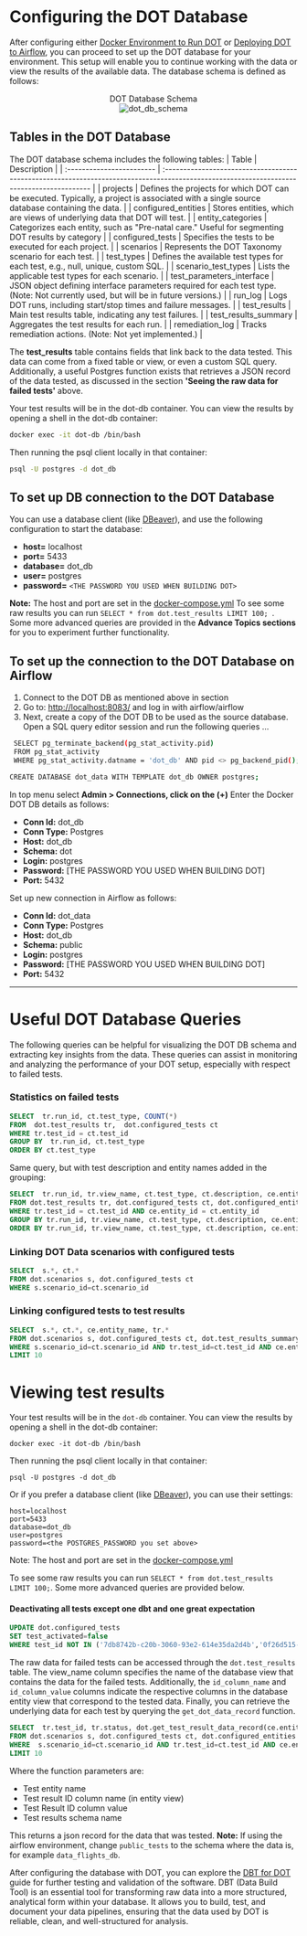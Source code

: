 # Configuring the DOT Database
After configuring either [Docker Environment to Run DOT](https://github.com/wvelebanks/Data-Observation-Toolkit/blob/e95231bdaf4c8410633b298ac246173b061dbe52/documentation_DOT/setuandrunDOTonDocker.md) or 	[Deploying DOT to Airflow](https://github.com/wvelebanks/Data-Observation-Toolkit/blob/72a3bb7a36fbfc69b621180fd52034dc99d1ee86/documentation_DOT/airflowdeployment.md), you can proceed to set up the DOT database for your environment. This setup will enable you to continue working with the data or view the results of the available data. The database schema is defined as follows:

<figure style="text-align:center;">
  <figcaption>DOT Database Schema</figcaption>
  <img src="https://github.com/wvelebanks/Data-Observation-Toolkit/blob/9a7d950ae63b8ecf064d7070c8b184abf298c417/images/db_schema.png" alt="dot_db_schema" /> </figure>

## Tables in the DOT Database
The DOT database schema includes the following tables:
| Table                     | Description                                                                                                                               |
| :------------------------ | :---------------------------------------------------------------------------------------------------------------------------------------- |
| projects                  | Defines the projects for which DOT can be executed. Typically, a project is associated with a single source database containing the data. |
| configured_entities       | Stores entities, which are views of underlying data that DOT will test.                                                                   |
| entity_categories         | Categorizes each entity, such as "Pre-natal care." Useful for segmenting DOT results by category                                          |
| configured_tests          | Specifies the tests to be executed for each project.                                                                                      |
| scenarios                 | Represents the DOT Taxonomy scenario for each test.                                                                                       |
| test_types                | Defines the available test types for each test, e.g., null, unique, custom SQL.                                                           |
| scenario_test_types       | Lists the applicable test types for each scenario.                                                                                        |
| test_parameters_interface | JSON object defining interface parameters required for each test type. (Note: Not currently used, but will be in future versions.)        |
| run_log                   | Logs DOT runs, including start/stop times and failure messages.                                                                           |
| test_results              | Main test results table, indicating any test failures.                                                                                    |
| test_results_summary      | Aggregates the test results for each run.                                                                                                 |
| remediation_log           | Tracks remediation actions. (Note: Not yet implemented.)                                                                                  |

The **test_results** table contains fields that link back to the data tested. This data can come from a fixed table or view, or even a custom SQL query. Additionally, a useful Postgres function exists that retrieves a JSON record of the data tested, as discussed in the section **'Seeing the raw data for failed tests'** above.

Your test results will be in the dot-db container. You can view the results by opening a shell in the dot-db container:
   ```bash
   docker exec -it dot-db /bin/bash
   ```

Then running the psql client locally in that container:
   ```bash
   psql -U postgres -d dot_db
   ```


##  To set up DB connection to the DOT Database
You can use a database client (like [DBeaver](https://dbeaver.io)), and use the following configuration to start the database:
  - **host=** localhost
  - **port=** 5433
  - **database=** dot_db
  - **user=** postgres
  - **password=** `<THE PASSWORD YOU USED WHEN BUILDING DOT>`

**Note:** The host and port are set in the [docker-compose.yml](./docker/docker-compose.yml)
To see some raw results you can run ```SELECT * from dot.test_results LIMIT 100; ```. Some more advanced queries are provided in the **Advance Topics sections** for you to experiment further functionality.


##  To set up the connection to the DOT Database on Airflow
1.	Connect to the DOT DB as mentioned above in section
2.	Go to: [http://localhost:8083/](http://localhost:8083/)  and log in with airflow/airflow
3.	Next, create a copy of the DOT DB to be used as the source database. Open a SQL query editor session and run the following queries ...
   ```bash
    SELECT pg_terminate_backend(pg_stat_activity.pid)
    FROM pg_stat_activity
    WHERE pg_stat_activity.datname = 'dot_db' AND pid <> pg_backend_pid();
   ```
   ```bash
   CREATE DATABASE dot_data WITH TEMPLATE dot_db OWNER postgres;
   ```
In top menu select **Admin > Connections, click on the (+)** Enter the Docker DOT DB details as follows:
  -  **Conn Id:** dot_db
  -  **Conn Type:** Postgres
  -  **Host:** dot_db
  -	 **Schema:** dot
  -  **Login:** postgres
  -  **Password:** [THE PASSWORD YOU USED WHEN BUILDING DOT]
  -  **Port:** 5432

Set up new connection in Airflow as follows:
- **Conn Id:** dot_data
- **Conn Type:** Postgres
- **Host:** dot_db
- **Schema:** public
- **Login:** postgres
- **Password:** [THE PASSWORD YOU USED WHEN BUILDING DOT]
- **Port:** 5432

---

# Useful DOT Database Queries
The following queries can be helpful for visualizing the DOT DB schema and extracting key insights from the data. These queries can assist in monitoring and analyzing the performance of your DOT setup, especially with respect to failed tests.
### Statistics on failed tests
```sql
SELECT  tr.run_id, ct.test_type, COUNT(*)
FROM  dot.test_results tr,  dot.configured_tests ct
WHERE tr.test_id = ct.test_id
GROUP BY  tr.run_id, ct.test_type
ORDER BY ct.test_type
   ```
Same query, but with test description and entity names added in the grouping:
```sql
SELECT  tr.run_id, tr.view_name, ct.test_type, ct.description, ce.entity_name, COUNT(*)
FROM dot.test_results tr, dot.configured_tests ct, dot.configured_entities ce
WHERE tr.test_id = ct.test_id AND ce.entity_id = ct.entity_id
GROUP BY tr.run_id, tr.view_name, ct.test_type, ct.description, ce.entity_name
ORDER BY tr.run_id, tr.view_name, ct.test_type, ct.description, ce.entity_name
```
### Linking DOT Data scenarios with configured tests
```sql
SELECT  s.*, ct.*
FROM dot.scenarios s, dot.configured_tests ct
WHERE s.scenario_id=ct.scenario_id
```
### Linking configured tests to test results
```sql
SELECT  s.*, ct.*, ce.entity_name, tr.*
FROM dot.scenarios s, dot.configured_tests ct, dot.test_results_summary tr, dot.configured_entities ce
WHERE s.scenario_id=ct.scenario_id AND tr.test_id=ct.test_id AND ce.entity_id = ct.entity_id
LIMIT 10
```

# Viewing test results

Your test results will be in the `dot-db` container. You can view the results by opening a shell in the dot-db container:

`docker exec -it dot-db /bin/bash`

Then running the psql client locally in that container:

`psql -U postgres -d dot_db`


Or if you prefer a database client (like [DBeaver](https://dbeaver.io)), you can use their settings:
```
host=localhost
port=5433
database=dot_db
user=postgres
password=<the POSTGRES_PASSWORD you set above>
```

Note: The host and port are set in the [docker-compose.yml](./docker/docker-compose.yml)

To see some raw results you can run `SELECT * from dot.test_results LIMIT 100;`. Some more advanced queries are provided below.

#### Deactivating all tests except one dbt and one great expectation
```sql
UPDATE dot.configured_tests
SET test_activated=false
WHERE test_id NOT IN ('7db8742b-c20b-3060-93e2-614e35da2d4b','0f26d515-a70f-3758-8266-8da326d90eb6')
```
The raw data for failed tests can be accessed through the ```dot.test_results``` table. The view_name column specifies the name of the database view that contains the data for the failed tests. Additionally, the ```id_column_name``` and ```id_column_value``` columns indicate the respective columns in the database entity view that correspond to the tested data. Finally, you can retrieve the underlying data for each test by querying the ```get_dot_data_record``` function.

```sql
SELECT  tr.test_id, tr.status, dot.get_test_result_data_record(ce.entity_name, tr.id_column_name, tr.id_column_value,'public_tests')
FROM dot.scenarios s, dot.configured_tests ct, dot.configured_entities ce, dot.test_results tr
WHERE  s.scenario_id=ct.scenario_id AND tr.test_id=ct.test_id AND ce.entity_id=ct.entity_id
LIMIT 10
```
Where the function parameters are:

- Test entity name
- Test result ID column name (in entity view)
- Test Result ID column value
- Test results schema name

This returns a json record for the data that was tested.
**Note:** If using the airflow environment, change ```public_tests``` to the schema where the data is, for example ```data_flights_db```.


After configuring the database with DOT, you can explore the [DBT for DOT](https://github.com/wvelebanks/Data-Observation-Toolkit/blob/3c59ddd5c284bc07dc8428e039655827cb736ad5/documentation_DOT/DBTforDOT.md) guide for further testing and validation of the software. DBT (Data Build Tool) is an essential tool for transforming raw data into a more structured, analytical form within your database. It allows you to build, test, and document your data pipelines, ensuring that the data used by DOT is reliable, clean, and well-structured for analysis.
